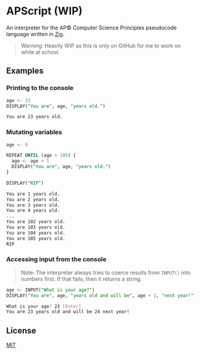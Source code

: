 # APScript (WIP)

An interpreter for the AP© Computer Science Principles pseudocode language
written in [Zig](https://ziglang.org/).

> Warning: Heavily WIP as this is only on GitHub for me to work on while at
> school.

## Examples

### Printing to the console

```sql
age <- 23
DISPLAY("You are", age, "years old.")
```


```bash
You are 23 years old.
```

### Mutating variables

```sql
age <- 0

REPEAT UNTIL (age > 105) {
  age <- age + 1
  DISPLAY("You are", age, "years old.")
}

DISPLAY("RIP")
```

```bash
You are 1 years old.
You are 2 years old.
You are 3 years old.
You are 4 years old.
...
You are 102 years old.
You are 103 years old.
You are 104 years old.
You are 105 years old.
RIP
```

### Accessing input from the console

> Note: The interpreter always tries to coerce results from `INPUT()` into numbers first.
> If that fails, then it returns a string.

```sql
age <- INPUT("What is your age?")
DISPLAY("You are", age, "years old and will be", age + 1, "next year!")
```

```bash
What is your age? 23 [Enter]
You are 23 years old and will be 24 next year!
```

## License

[MIT](./LICENSE)
